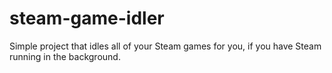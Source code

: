 # steam-game-idler
Simple project that idles all of your Steam games for you, if you have Steam running in the background.
